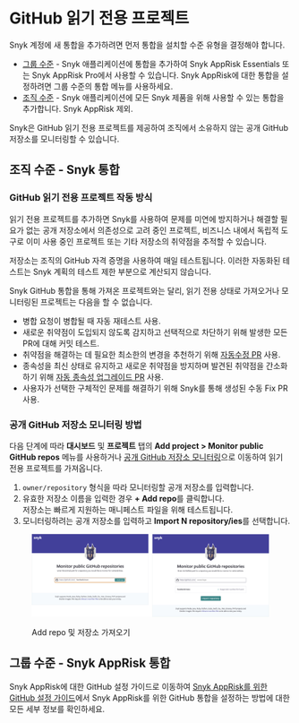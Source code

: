 # GitHub 읽기 전용 프로젝트

Snyk 계정에 새 통합을 추가하려면 먼저 통합을 설치할 수준 유형을 결정해야 합니다.

* [그룹 수준](github-read-only-projects.md#group-level-snyk-apprisk-integrations) - Snyk 애플리케이션에 통합을 추가하여 Snyk AppRisk Essentials 또는 Snyk AppRisk Pro에서 사용할 수 있습니다. Snyk AppRisk에 대한 통합을 설정하려면 그룹 수준의 통합 메뉴를 사용하세요.
* [조직 수준](github-read-only-projects.md#organization-level-snyk-integrations) - Snyk 애플리케이션에 모든 Snyk 제품을 위해 사용할 수 있는 통합을 추가합니다. Snyk AppRisk 제외.

Snyk은 GitHub 읽기 전용 프로젝트를 제공하여 조직에서 소유하지 않는 공개 GitHub 저장소를 모니터링할 수 있습니다.

## 조직 수준 - Snyk 통합

### GitHub 읽기 전용 프로젝트 작동 방식

읽기 전용 프로젝트를 추가하면 Snyk를 사용하여 문제를 미연에 방지하거나 해결할 필요가 없는 공개 저장소에서 의존성으로 고려 중인 프로젝트, 비즈니스 내에서 독립적 도구로 이미 사용 중인 프로젝트 또는 기타 저장소의 취약점을 추적할 수 있습니다.

저장소는 조직의 GitHub 자격 증명을 사용하여 매일 테스트됩니다. 이러한 자동화된 테스트는 Snyk 계획의 테스트 제한 부분으로 계산되지 않습니다.

Snyk GitHub 통합을 통해 가져온 프로젝트와는 달리, 읽기 전용 상태로 가져오거나 모니터링된 프로젝트는 다음을 할 수 없습니다.

* 병합 요청이 병합될 때 자동 재테스트 사용.
* 새로운 취약점이 도입되지 않도록 감지하고 선택적으로 차단하기 위해 발생한 모든 PR에 대해 커밋 테스트.
* 취약점을 해결하는 데 필요한 최소한의 변경을 추천하기 위해 [자동수정 PR](../../scan-with-snyk/pull-requests/snyk-pull-or-merge-requests/create-automatic-prs-for-new-fixes-fix-prs.md) 사용.
* 종속성을 최신 상태로 유지하고 새로운 취약점을 방지하며 발견된 취약점을 간소화하기 위해 [자동 종속성 업그레이드 PR](../../scan-with-snyk/pull-requests/snyk-pull-or-merge-requests/upgrade-dependencies-with-automatic-prs-upgrade-prs/) 사용.
* 사용자가 선택한 구체적인 문제를 해결하기 위해 Snyk를 통해 생성된 수동 Fix PR 사용.

### 공개 GitHub 저장소 모니터링 방법

다음 단계에 따라 **대시보드** 및 **프로젝트** 탭의 **Add project > Monitor public GitHub repos** 메뉴를 사용하거나 [공개 GitHub 저장소 모니터링](https://app.snyk.io/add/github-readonly)으로 이동하여 읽기 전용 프로젝트를 가져옵니다.

1. `owner/repository` 형식을 따라 모니터링할 공개 저장소를 입력합니다.
2. 유효한 저장소 이름을 입력한 경우 **+ Add repo**를 클릭합니다.\
   저장소는 빠르게 지원하는 매니페스트 파일을 위해 테스트됩니다.
3. 모니터링하려는 공개 저장소를 입력하고 **Import N repository/ies**를 선택합니다.

<figure><img src="../../.gitbook/assets/github_readonly_steps 2 &#x26; 3_18july2022.png" alt="Add repo 및 저장소 가져오기"><figcaption><p>Add repo 및 저장소 가져오기</p></figcaption></figure>

## 그룹 수준 - Snyk AppRisk 통합

Snyk AppRisk에 대한 GitHub 설정 가이드로 이동하여 [Snyk AppRisk를 위한 GitHub 설정 가이드](github-enterprise.md#github-setup-guide-for-snyk-apprisk)에서 Snyk AppRisk를 위한 GitHub 통합을 설정하는 방법에 대한 모든 세부 정보를 확인하세요.
